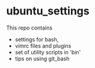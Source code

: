 ubuntu_settings
===============

This repo contains
- settings for bash,
- vimrc files and plugins
- set of utility scripts in 'bin'
- tips on using git_bash

